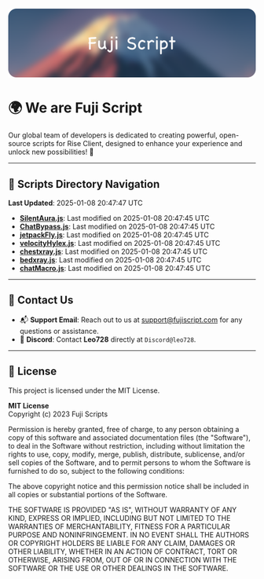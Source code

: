 ![Banner](.github/b.webp)

# 🌍 **We are Fuji Script**

Our global team of developers is dedicated to creating powerful, open-source scripts for Rise Client, designed to enhance your experience and unlock new possibilities! 🌟

---
<!-- SCRIPTS_NAVIGATION_START -->
## 📂 **Scripts Directory Navigation**

**Last Updated**: 2025-01-08 20:47:47 UTC

- **[SilentAura.js](scripts/SilentAura.js)**: Last modified on 2025-01-08 20:47:45 UTC
- **[ChatBypass.js](scripts/ChatBypass.js)**: Last modified on 2025-01-08 20:47:45 UTC
- **[jetpackFly.js](scripts/jetpackFly.js)**: Last modified on 2025-01-08 20:47:45 UTC
- **[velocityHylex.js](scripts/velocityHylex.js)**: Last modified on 2025-01-08 20:47:45 UTC
- **[chestxray.js](scripts/chestxray.js)**: Last modified on 2025-01-08 20:47:45 UTC
- **[bedxray.js](scripts/bedxray.js)**: Last modified on 2025-01-08 20:47:45 UTC
- **[chatMacro.js](scripts/chatMacro.js)**: Last modified on 2025-01-08 20:47:45 UTC

<!-- SCRIPTS_NAVIGATION_END -->

---

## 💬 **Contact Us**  
- 📬 **Support Email**: Reach out to us at [support@fujiscript.com](mailto:support@fujiscript.com) for any questions or assistance.  
- 💬 **Discord**: Contact **Leo728** directly at `Discord@leo728`.

---

## 📜 **License**

This project is licensed under the MIT License.  

**MIT License**  
Copyright (c) 2023 Fuji Scripts  

Permission is hereby granted, free of charge, to any person obtaining a copy of this software and associated documentation files (the "Software"), to deal in the Software without restriction, including without limitation the rights to use, copy, modify, merge, publish, distribute, sublicense, and/or sell copies of the Software, and to permit persons to whom the Software is furnished to do so, subject to the following conditions:  

The above copyright notice and this permission notice shall be included in all copies or substantial portions of the Software.  

THE SOFTWARE IS PROVIDED "AS IS", WITHOUT WARRANTY OF ANY KIND, EXPRESS OR IMPLIED, INCLUDING BUT NOT LIMITED TO THE WARRANTIES OF MERCHANTABILITY, FITNESS FOR A PARTICULAR PURPOSE AND NONINFRINGEMENT. IN NO EVENT SHALL THE AUTHORS OR COPYRIGHT HOLDERS BE LIABLE FOR ANY CLAIM, DAMAGES OR OTHER LIABILITY, WHETHER IN AN ACTION OF CONTRACT, TORT OR OTHERWISE, ARISING FROM, OUT OF OR IN CONNECTION WITH THE SOFTWARE OR THE USE OR OTHER DEALINGS IN THE SOFTWARE.  
